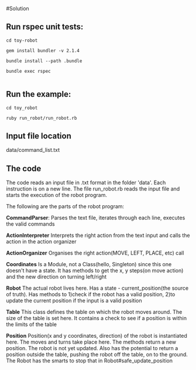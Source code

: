 #Solution
  
Run rspec unit tests:
-----------
  
```
cd toy-robot
  
gem install bundler -v 2.1.4
  
bundle install --path .bundle
  
bundle exec rspec
      
```

Run the example:
-----------
```
cd toy_robot

ruby run_robot/run_robot.rb

```

Input file location
--------
data/command_list.txt

The code
-----------
The code reads an input file in .txt format in the folder 'data'. Each instruction is on a new line.
The file run_robot.rb reads the input file and starts the execution of the robot program.

The following are the parts of the robot program:

**CommandParser**: Parses the text file, iterates through each line, executes the valid commands

**ActionInterpreter**  Interprets the right action from the text input and calls the action in the action organizer

**ActionOrganizer** Organises the right action(MOVE, LEFT, PLACE, etc) call

**Coordinates** Is a Module, not a Class(hello, Singleton) since this one doesn't have a state. It has methods
to get the x, y steps(on move action) and the new direction on turning left/right

**Robot** The actual robot lives here. Has a state - current_position(the source of truth). Has methods to 1)check if 
the robot has a valid position, 2)to update the current position if the input is a valid position

**Table**  This class defines the table on which the robot moves around. The size of the table is set here. It contains
a check to see if a position is within the limits of the table

**Position** Position(x and y coordinates, direction) of the robot is instantiated here. The moves and turns take place
here. The methods return a new position. The robot is not yet updated. Also has the potential to return a position
outside the table, pushing the robot off the table, on to the ground. The Robot has the smarts to stop that in 
Robot#safe_update_position
